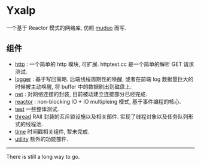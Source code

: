 # Yxalp
一个基于 Reactor 模式的网络库, 仿照 [muduo](https://github.com/chenshuo) 而写.

## 组件
* [http](./http) : 一个简单的 http 模块, 可扩展. httptest.cc 是一个简单的解析 GET 请求测试.
* [logger](./logger) : 基于写回策略. 后端线程周期性的唤醒, 或者在前端 log 数据量巨大的时候被主动唤醒, 将 buffer 中的数据刷出到磁盘上.
* [net](./net) : 对网络连接的封装, 目前被动建立连接部分已经完成.
* [reactor](./reactor) : non-blocking IO + IO multipleing 模式, 基于事件编程的核心.
* [test](./test) 一些整体测试.
* [thread](./thread) RAII 封装的互斥锁设施以及相关部件. 实现了线程对象以及任务队列形式的线程池.
* [time](./time) 时间戳相关组件, 暂未完成.
* [utility](./utility) 额外的功能部件.

*******
 There is still a long way to go.
